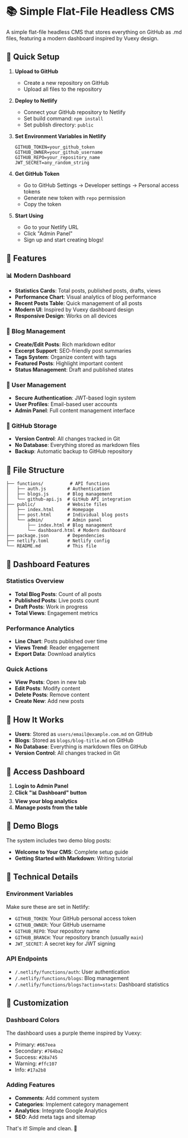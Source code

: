 # 📚 Simple Flat-File Headless CMS

A simple flat-file headless CMS that stores everything on GitHub as .md files, featuring a modern dashboard inspired by Vuexy design.

## 🚀 Quick Setup

1. **Upload to GitHub**
   - Create a new repository on GitHub
   - Upload all files to the repository

2. **Deploy to Netlify**
   - Connect your GitHub repository to Netlify
   - Set build command: `npm install`
   - Set publish directory: `public`

3. **Set Environment Variables in Netlify**
   ```
   GITHUB_TOKEN=your_github_token
   GITHUB_OWNER=your_github_username
   GITHUB_REPO=your_repository_name
   JWT_SECRET=any_random_string
   ```

4. **Get GitHub Token**
   - Go to GitHub Settings → Developer settings → Personal access tokens
   - Generate new token with `repo` permission
   - Copy the token

5. **Start Using**
   - Go to your Netlify URL
   - Click "Admin Panel"
   - Sign up and start creating blogs!

## 🎯 Features

### 📊 Modern Dashboard
- **Statistics Cards**: Total posts, published posts, drafts, views
- **Performance Chart**: Visual analytics of blog performance
- **Recent Posts Table**: Quick management of all posts
- **Modern UI**: Inspired by Vuexy dashboard design
- **Responsive Design**: Works on all devices

### 📝 Blog Management
- **Create/Edit Posts**: Rich markdown editor
- **Excerpt Support**: SEO-friendly post summaries
- **Tags System**: Organize content with tags
- **Featured Posts**: Highlight important content
- **Status Management**: Draft and published states

### 🔐 User Management
- **Secure Authentication**: JWT-based login system
- **User Profiles**: Email-based user accounts
- **Admin Panel**: Full content management interface

### 📁 GitHub Storage
- **Version Control**: All changes tracked in Git
- **No Database**: Everything stored as markdown files
- **Backup**: Automatic backup to GitHub repository

## 📁 File Structure

```
├── functions/          # API functions
│   ├── auth.js        # Authentication
│   ├── blogs.js       # Blog management
│   └── github-api.js  # GitHub API integration
├── public/            # Website files
│   ├── index.html     # Homepage
│   ├── post.html      # Individual blog posts
│   └── admin/         # Admin panel
│       ├── index.html # Blog management
│       └── dashboard.html # Modern dashboard
├── package.json       # Dependencies
├── netlify.toml       # Netlify config
└── README.md          # This file
```

## 🎨 Dashboard Features

### Statistics Overview
- **Total Blog Posts**: Count of all posts
- **Published Posts**: Live posts count
- **Draft Posts**: Work in progress
- **Total Views**: Engagement metrics

### Performance Analytics
- **Line Chart**: Posts published over time
- **Views Trend**: Reader engagement
- **Export Data**: Download analytics

### Quick Actions
- **View Posts**: Open in new tab
- **Edit Posts**: Modify content
- **Delete Posts**: Remove content
- **Create New**: Add new posts

## 🔧 How It Works

- **Users**: Stored as `users/email@example.com.md` on GitHub
- **Blogs**: Stored as `blogs/blog-title.md` on GitHub
- **No Database**: Everything is markdown files on GitHub
- **Version Control**: All changes tracked in Git

## 🚀 Access Dashboard

1. **Login to Admin Panel**
2. **Click "📊 Dashboard" button**
3. **View your blog analytics**
4. **Manage posts from the table**

## 🎯 Demo Blogs

The system includes two demo blog posts:
- **Welcome to Your CMS**: Complete setup guide
- **Getting Started with Markdown**: Writing tutorial

## 🔧 Technical Details

### Environment Variables
Make sure these are set in Netlify:
- `GITHUB_TOKEN`: Your GitHub personal access token
- `GITHUB_OWNER`: Your GitHub username
- `GITHUB_REPO`: Your repository name
- `GITHUB_BRANCH`: Your repository branch (usually `main`)
- `JWT_SECRET`: A secret key for JWT signing

### API Endpoints
- `/.netlify/functions/auth`: User authentication
- `/.netlify/functions/blogs`: Blog management
- `/.netlify/functions/blogs?action=stats`: Dashboard statistics

## 🎨 Customization

### Dashboard Colors
The dashboard uses a purple theme inspired by Vuexy:
- Primary: `#667eea`
- Secondary: `#764ba2`
- Success: `#28a745`
- Warning: `#ffc107`
- Info: `#17a2b8`

### Adding Features
- **Comments**: Add comment system
- **Categories**: Implement category management
- **Analytics**: Integrate Google Analytics
- **SEO**: Add meta tags and sitemap

That's it! Simple and clean. 🎉 

